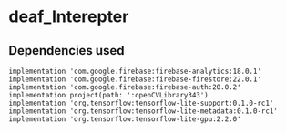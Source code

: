 # deaf_Interepter
## Dependencies used 
    implementation 'com.google.firebase:firebase-analytics:18.0.1'
    implementation 'com.google.firebase:firebase-firestore:22.0.1'
    implementation 'com.google.firebase:firebase-auth:20.0.2'
    implementation project(path: ':openCVLibrary343')
    implementation 'org.tensorflow:tensorflow-lite-support:0.1.0-rc1'
    implementation 'org.tensorflow:tensorflow-lite-metadata:0.1.0-rc1'
    implementation 'org.tensorflow:tensorflow-lite-gpu:2.2.0'
